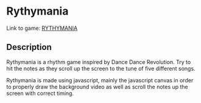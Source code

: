 # Rythymania

Link to game: [RYTHYMANIA][game]

[game]: http://jackdelia.github.com/Rythym


## Description

Rythymania is a rhythm game inspired by Dance Dance Revolution. Try to hit the notes as they scroll up the screen to the tune of five different songs.

Rythymania is made using javascript, mainly the javascript canvas in order to properly draw the background video as well as scroll the notes up the screen with correct timing.
